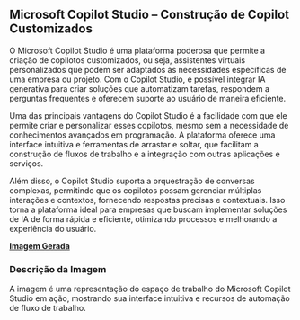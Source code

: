 ## Microsoft Copilot Studio – Construção de Copilot Customizados
O Microsoft Copilot Studio é uma plataforma poderosa que permite a criação de copilotos customizados, ou seja, assistentes virtuais personalizados que podem ser adaptados às necessidades específicas de uma empresa ou projeto. Com o Copilot Studio, é possível integrar IA generativa para criar soluções que automatizam tarefas, respondem a perguntas frequentes e oferecem suporte ao usuário de maneira eficiente.

Uma das principais vantagens do Copilot Studio é a facilidade com que ele permite criar e personalizar esses copilotos, mesmo sem a necessidade de conhecimentos avançados em programação. A plataforma oferece uma interface intuitiva e ferramentas de arrastar e soltar, que facilitam a construção de fluxos de trabalho e a integração com outras aplicações e serviços.

Além disso, o Copilot Studio suporta a orquestração de conversas complexas, permitindo que os copilotos possam gerenciar múltiplas interações e contextos, fornecendo respostas precisas e contextuais. Isso torna a plataforma ideal para empresas que buscam implementar soluções de IA de forma rápida e eficiente, otimizando processos e melhorando a experiência do usuário.

**[Imagem Gerada](/inputs/MicrosoftCopilotStudio–ConstrucaodeCopilotCustomizados.png)**

### Descrição da Imagem
A imagem é uma representação do espaço de trabalho do Microsoft Copilot Studio em ação, mostrando sua interface intuitiva e recursos de automação de fluxo de trabalho.
